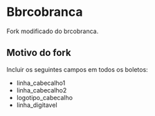 # Bbrcobranca

Fork modificado do brcobranca.

## Motivo do fork

Incluir os seguintes campos em todos os boletos:

- linha_cabecalho1
- linha_cabecalho2
- logotipo_cabecalho
- linha_digitavel
